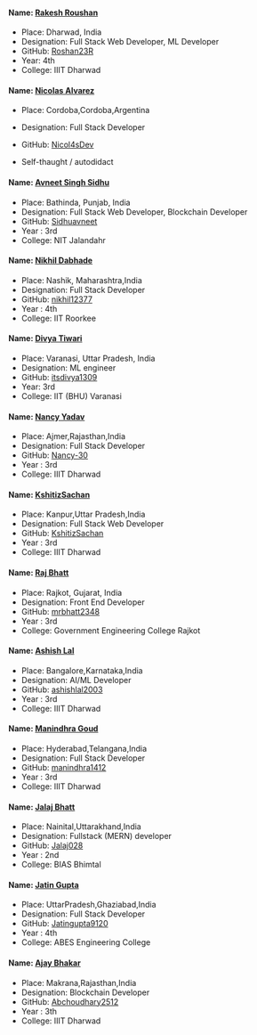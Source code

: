 
#### Name: [Rakesh Roushan](https://github.com/Roshan23R)

- Place: Dharwad, India
- Designation: Full Stack Web Developer, ML Developer
- GitHub: [Roshan23R](https://github.com/Roshan23R)
- Year: 4th
- College: IIIT Dharwad

#### Name: [Nicolas Alvarez](https://nicolas-alvarez.netlify.app/)

- Place: Cordoba,Cordoba,Argentina
- Designation: Full Stack Developer

- GitHub: [Nicol4sDev](https://github.com/Nicol4sDev)
- Self-thaught / autodidact



#### Name: [Avneet Singh Sidhu](https://github.com/Sidhuavneet)

- Place: Bathinda, Punjab, India
- Designation: Full Stack Web Developer, Blockchain Developer
- GitHub: [Sidhuavneet](https://github.com/Sidhuavneet)
- Year : 3rd
- College: NIT Jalandahr

#### Name: [Nikhil Dabhade](https://github.com/nikhil12377/)

- Place: Nashik, Maharashtra,India
- Designation: Full Stack Developer
- GitHub: [nikhil12377](https://github.com/nikhil12377/)
- Year : 4th
- College: IIT Roorkee

#### Name: [Divya Tiwari](https://github.com/itsdivya1309)

- Place: Varanasi, Uttar Pradesh, India
- Designation: ML engineer
- GitHub: [itsdivya1309](https://github.com/itsdivya1309)
- Year: 3rd
- College: IIT (BHU) Varanasi


#### Name: [Nancy Yadav](https://github.com/Nancy-30/)

- Place: Ajmer,Rajasthan,India
- Designation: Full Stack Developer
- GitHub: [Nancy-30](https://github.com/Nancy-30/)
- Year : 3rd
- College: IIIT Dharwad

#### Name: [KshitizSachan](https://github.com/KshitizSachan/)
- Place: Kanpur,Uttar Pradesh,India
- Designation: Full Stack Web Developer
- GitHub: [KshitizSachan](https://github.com/KshitizSachan/)
- Year : 3rd
- College: IIIT Dharwad


#### Name: [Raj Bhatt](https://github.com/mrbhatt2348/)

- Place: Rajkot, Gujarat, India
- Designation: Front End Developer
- GitHub: [mrbhatt2348](https://github.com/Kali-mrbhatt2348/)
- Year : 3rd
- College: Government Engineering College Rajkot




#### Name: [Ashish Lal](https://github.com/ashishlal2003/)

- Place: Bangalore,Karnataka,India
- Designation: AI/ML Developer
- GitHub: [ashishlal2003](https://github.com/ashishlal2003/)
- Year : 3rd
- College: IIIT Dharwad


#### Name: [Manindhra Goud](https://github.com/manindhra1412/)

- Place: Hyderabad,Telangana,India
- Designation: Full Stack Developer
- GitHub: [manindhra1412](https://github.com/manindhra1412/)
- Year : 3rd
- College: IIIT Dharwad

#### Name: [Jalaj Bhatt](https://github.com/Jalaj028)

- Place: Nainital,Uttarakhand,India
- Designation: Fullstack (MERN) developer
- GitHub: [Jalaj028](https://github.com/Jalaj028)
- Year : 2nd
- College: BIAS Bhimtal

#### Name: [Jatin Gupta](https://github.com/Jatingupta9120/)

- Place: UttarPradesh,Ghaziabad,India
- Designation: Full Stack Developer
- GitHub: [Jatingupta9120](https://github.com/Jatingupta9120)
- Year : 4th
- College: ABES Engineering College

#### Name: [Ajay Bhakar](https://github.com/Abchoudhary2512)

- Place: Makrana,Rajasthan,India
- Designation: Blockchain Developer
- GitHub: [Abchoudhary2512](https://github.com/Abchoudhary2512)
- Year : 3th
- College: IIIT Dharwad

